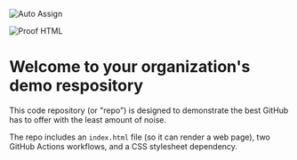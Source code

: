 ![Auto Assign](https://github.com/Full-Stack-Data-Science-learning/demo-repository/actions/workflows/auto-assign.yml/badge.svg)

![Proof HTML](https://github.com/Full-Stack-Data-Science-learning/demo-repository/actions/workflows/proof-html.yml/badge.svg)

# Welcome to your organization's demo respository
This code repository (or "repo") is designed to demonstrate the best GitHub has to offer with the least amount of noise.

The repo includes an `index.html` file (so it can render a web page), two GitHub Actions workflows, and a CSS stylesheet dependency.
